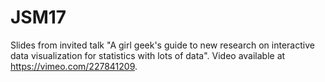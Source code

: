 # JSM17

Slides from invited talk "A girl geek's guide to new research on interactive data visualization for statistics with lots of data". Video available at https://vimeo.com/227841209.

